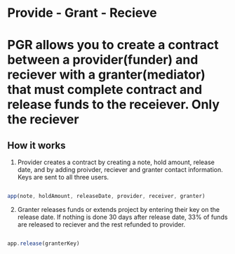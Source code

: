# Provide - Grant - Recieve 

# PGR allows you to create a contract between a provider(funder) and reciever with a granter(mediator) that must complete contract and release funds to the receiever. Only the reciever 

## How it works 

1. Provider creates a contract by creating a note, hold amount, release date, and by adding proivder, reciever and granter contact information. Keys are sent to all three users. 

~~~~ js

app(note, holdAmount, releaseDate, provider, receiver, granter)

~~~~

2. Granter releases funds or extends project by entering their key on the release date. If nothing is done 30 days after release date, 33% of funds are released to reciever and the rest refunded to provider. 

~~~~ js

app.release(granterKey)

~~~~




